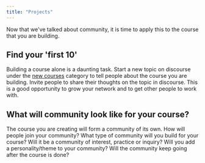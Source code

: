 ```yaml
---
title: "Projects"
---
```


Now that we've talked about community, it is time to apply this to the course that you are building.

## Find your 'first 10'

Building a course alone is a daunting task. Start a new topic on discourse under the [new courses](http://community.p2pu.org/c/new-courses) category to tell people about the course you are building. Invite people to share their thoughts on the topic in discourse. This is a good opportunity to grow your network and to get other people to work with.

## What will community look like for your course?

The course you are creating will form a community of its own. How will people join your community? What type of community will you build for your course? Will it be a community of interest, practice or inquiry? Will you add a personality/theme to your community? Will the community keep going after the course is done?


